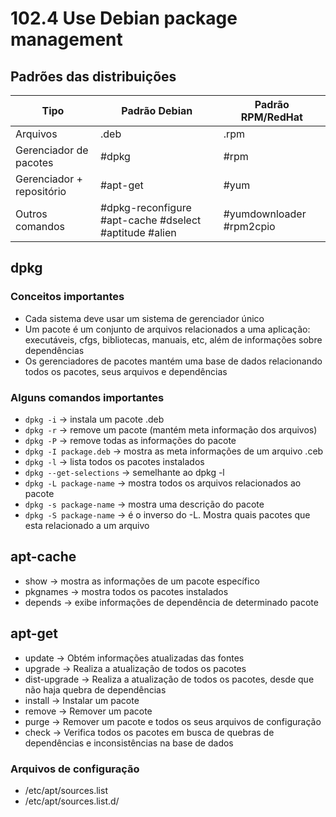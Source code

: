 # 102.4 Use Debian package management

## Padrões das distribuições

Tipo | Padrão Debian | Padrão RPM/RedHat
-----| --------------| -----------------
Arquivos    | .deb      | .rpm
Gerenciador de pacotes| #dpkg | #rpm
Gerenciador + repositório | #apt-get | #yum
Outros comandos | #dpkg-reconfigure #apt-cache #dselect #aptitude #alien | #yumdownloader #rpm2cpio

## dpkg

### Conceitos importantes

- Cada sistema deve usar um sistema de gerenciador único
- Um pacote é um conjunto de arquivos relacionados a uma aplicação: executáveis, cfgs, bibliotecas, manuais, etc, além de informações sobre dependências
- Os gerenciadores de pacotes mantém uma base de dados relacionando todos os pacotes, seus arquivos e dependências

### Alguns comandos importantes

- `dpkg -i` -> instala um pacote .deb
- `dpkg -r` -> remove um pacote (mantém meta informação dos arquivos)
- `dpkg -P` -> remove todas as informações do pacote
- `dpkg -I package.deb` -> mostra as meta informações de um arquivo .ceb
- `dpkg -l` -> lista todos os pacotes instalados
- `dpkg --get-selections` -> semelhante ao dpkg -l
- `dpkg -L package-name` -> mostra todos os arquivos relacionados ao pacote
- `dpkg -s package-name` -> mostra uma descrição do pacote
- `dpkg -S package-name` -> é o inverso do -L. Mostra quais pacotes que esta relacionado a um arquivo

## apt-cache

- show -> mostra as informações de um pacote específico
- pkgnames -> mostra todos os pacotes instalados
- depends -> exibe informações de dependência de determinado pacote

## apt-get

- update -> Obtém informações atualizadas das fontes
- upgrade -> Realiza a atualização de todos os pacotes
- dist-upgrade -> Realiza a atualização de todos os pacotes, desde que não haja quebra de dependências
- install -> Instalar um pacote
- remove -> Remover um pacote
- purge -> Remover um pacote e todos os seus arquivos de configuração
- check -> Verifica todos os pacotes em busca de quebras de dependências e inconsistências na base de dados

### Arquivos de configuração

- /etc/apt/sources.list
- /etc/apt/sources.list.d/